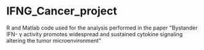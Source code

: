 # IFNG_Cancer_project
R and Matlab code used for the analysis performed in the paper "Bystander IFN- γ activity promotes widespread and sustained cytokine signaling altering the tumor microenvironment"
